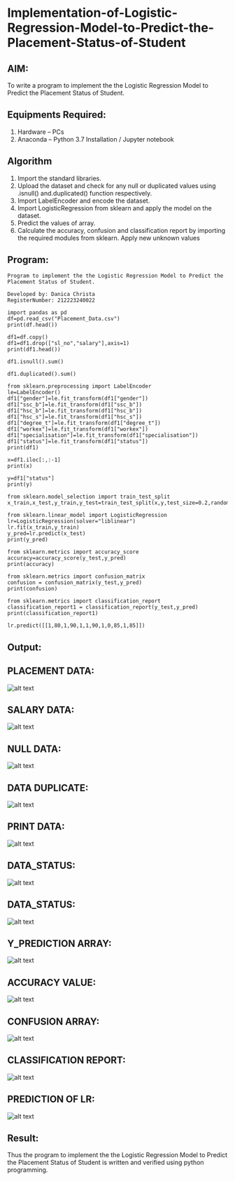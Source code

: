 # Implementation-of-Logistic-Regression-Model-to-Predict-the-Placement-Status-of-Student

## AIM:
To write a program to implement the the Logistic Regression Model to Predict the Placement Status of Student.

## Equipments Required:
1. Hardware – PCs
2. Anaconda – Python 3.7 Installation / Jupyter notebook

## Algorithm
1. Import the standard libraries.
2. Upload the dataset and check for any null or duplicated values using .isnull() and.duplicated() function respectively.
3. Import LabelEncoder and encode the dataset.
4. Import LogisticRegression from sklearn and apply the model on the dataset.
5. Predict the values of array.
6. Calculate the accuracy, confusion and classification report by importing the required modules from sklearn. Apply new unknown values

## Program:
```
Program to implement the the Logistic Regression Model to Predict the Placement Status of Student.

Developed by: Danica Christa
RegisterNumber: 212223240022

import pandas as pd
df=pd.read_csv("Placement_Data.csv")
print(df.head())

df1=df.copy()
df1=df1.drop(["sl_no","salary"],axis=1)
print(df1.head())

df1.isnull().sum()

df1.duplicated().sum()

from sklearn.preprocessing import LabelEncoder
le=LabelEncoder()
df1["gender"]=le.fit_transform(df1["gender"])
df1["ssc_b"]=le.fit_transform(df1["ssc_b"])
df1["hsc_b"]=le.fit_transform(df1["hsc_b"])
df1["hsc_s"]=le.fit_transform(df1["hsc_s"])
df1["degree_t"]=le.fit_transform(df1["degree_t"])
df1["workex"]=le.fit_transform(df1["workex"])
df1["specialisation"]=le.fit_transform(df1["specialisation"])
df1["status"]=le.fit_transform(df1["status"])
print(df1)

x=df1.iloc[:,:-1]
print(x)

y=df1["status"]
print(y)

from sklearn.model_selection import train_test_split
x_train,x_test,y_train,y_test=train_test_split(x,y,test_size=0.2,random_state=0)

from sklearn.linear_model import LogisticRegression
lr=LogisticRegression(solver="liblinear")
lr.fit(x_train,y_train)
y_pred=lr.predict(x_test)
print(y_pred)

from sklearn.metrics import accuracy_score
accuracy=accuracy_score(y_test,y_pred)
print(accuracy)

from sklearn.metrics import confusion_matrix
confusion = confusion_matrix(y_test,y_pred)
print(confusion)

from sklearn.metrics import classification_report
classification_report1 = classification_report(y_test,y_pred)
print(classification_report1)

lr.predict([[1,80,1,90,1,1,90,1,0,85,1,85]])

```

## Output:

## PLACEMENT DATA:

![alt text](<Screenshot 2024-04-20 185425.png>)
## SALARY DATA:

![alt text](<Screenshot 2024-04-20 185528.png>)
## NULL DATA:

![alt text](<Screenshot 2024-04-20 185615.png>)
## DATA DUPLICATE:

![alt text](<Screenshot 2024-04-20 190115.png>)
## PRINT DATA:

![alt text](<Screenshot 2024-04-20 190507.png>)
## DATA_STATUS:

![alt text](<Screenshot 2024-04-20 190405.png>)
## DATA_STATUS:

![alt text](<Screenshot 2024-04-20 190618.png>)
## Y_PREDICTION ARRAY:

![alt text](<Screenshot 2024-04-20 190645.png>)
## ACCURACY VALUE:

![alt text](<Screenshot 2024-04-20 190744.png>)
## CONFUSION ARRAY:

![alt text](<Screenshot 2024-04-20 191238.png>)
## CLASSIFICATION REPORT:

![alt text](<Screenshot 2024-04-20 191550.png>)
## PREDICTION OF LR:

![alt text](<Screenshot 2024-04-20 191613.png>)
## Result:
Thus the program to implement the the Logistic Regression Model to Predict the Placement Status of Student is written and verified using python programming.
